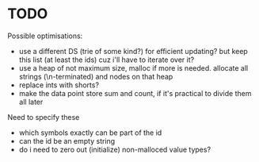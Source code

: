 # TODO

Possible optimisations:

- use a different DS (trie of some kind?) for efficient updating? but keep this list (at least the ids) cuz i'll have to iterate over it?
- use a heap of not maximum size, malloc if more is needed. allocate all strings (\n-terminated) and nodes on that heap
- replace ints with shorts?
- make the data point store sum and count, if it's practical to divide them all later

Need to specify these

- which symbols exactly can be part of the id
- can the id be an empty string
- do i need to zero out (initialize) non-malloced value types?
